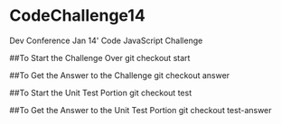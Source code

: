 CodeChallenge14
===============

Dev Conference Jan 14' Code JavaScript Challenge

##To Start the Challenge Over
    git checkout start


##To Get the Answer to the Challenge
    git checkout answer


##To Start the Unit Test Portion
    git checkout test

##To Get the Answer to the Unit Test Portion
    git checkout test-answer
